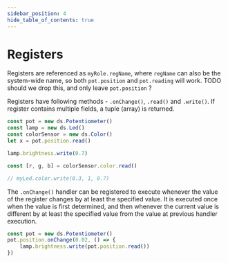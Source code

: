 ```yaml
---
sidebar_position: 4
hide_table_of_contents: true
---
```


# Registers

Registers are referenced as `myRole.regName`, where `regName` can also be the system-wide name,
so both `pot.position` and `pot.reading` will work.
TODO should we drop this, and only leave `pot.position` ?

Registers have following methods - `.onChange()`, `.read()` and `.write()`.
If register contains multiple fields, a tuple (array) is returned.

```ts
const pot = new ds.Potentiometer()
const lamp = new ds.Led()
const colorSensor = new ds.Color()
let x = pot.position.read()

lamp.brightness.write(0.7)

const [r, g, b] = colorSensor.color.read()

// myLed.color.write(0.3, 1, 0.7)
```

The `.onChange()` handler can be registered to execute whenever the value of the register changes
by at least the specified value.
It is executed once when the value is first determined, and then whenever the current value
is different by at least the specified value from the value at previous handler execution.

```ts
const pot = new ds.Potentiometer()
pot.position.onChange(0.02, () => {
    lamp.brightness.write(pot.position.read())
})
```